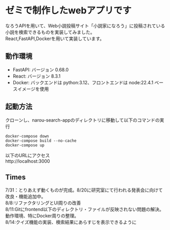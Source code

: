# ゼミで制作したwebアプリです

なろうAPIを用いて、Web小説投稿サイト「小説家になろう」に投稿されている小説を検索できるものを実装してみました。  
React,FastAPI,Dockerを用いて実装しています。

## 動作環境  
* FastAPI: バージョン 0.68.0  
* React: バージョン 8.3.1  
* Docker: バックエンドは python:3.12、フロントエンドは node:22.4.1 ベースイメージを使用  

## 起動方法  
クローンし、narou-search-appのディレクトリに移動して以下のコマンドの実行  
~~~
docker-compose down
docker-compose build --no-cache
docker-compose up
~~~
以下のURLにアクセス  
http://localhost:3000


## Times
7/31：とりあえず動くものが完成。8/20に研究室にて行われる発表会に向けて改良・機能追加中。  
8/8:リファクタリングとUI周りの改善  
8/11:Gitにfrontend以下のディレクトリ・ファイルが反映されない問題の解決。動作環境、特にDocker周りの整理。  
8/14:クイズ機能の実装、検索結果にあらすじを表示できるように